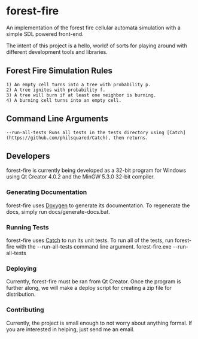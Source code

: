 # forest-fire
An implementation of the forest fire cellular automata simulation with a simple SDL powered front-end.

The intent of this project is a hello, world! of sorts for playing around with different development tools and libraries.

## Forest Fire Simulation Rules
    1) An empty cell turns into a tree with probability p.
    2) A tree ignites with probability f.
    3) A tree will burn if at least one neighbor is burning.
    4) A burning cell turns into an empty cell.
	
## Command Line Arguments
	--run-all-tests Runs all tests in the tests directory using [Catch](https://github.com/philsquared/Catch), then returns.

## Developers
forest-fire is currently being developed as a 32-bit program for Windows using Qt Creator 4.0.2 and the MinGW 5.3.0 32-bit compiler.

### Generating Documentation
forest-fire uses [Doxygen](http://www.stack.nl/~dimitri/doxygen/) to generate its documentation. To regenerate the docs, simply run docs/generate-docs.bat.

### Running Tests
forest-fire uses [Catch](https://github.com/philsquared/Catch) to run its unit tests. To run all of the tests, run forest-fire with the --run-all-tests command line argument.
	forest-fire.exe --run-all-tests
	
### Deploying
Currently, forest-fire must be ran from Qt Creator. Once the program is further along, we will make a deploy script for creating a zip file for distribution.

### Contributing
Currently, the project is small enough to not worry about anything formal. If you are interested in helping, just send me an email.

